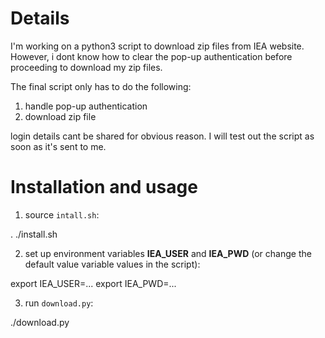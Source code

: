 Details
=======

I'm working on a python3 script to download zip files from IEA website. However, i dont know how to clear the pop-up authentication before proceeding to download my zip files. 

The final script only has to do the following:
 1. handle pop-up authentication 
 2. download zip file

login details cant be shared for obvious reason. I will test out the script as soon as it's sent to me.


Installation and usage
======================

1. source `intall.sh`:

 . ./install.sh

2. set up environment variables **IEA_USER** and **IEA_PWD** (or change the default value variable values in the script):

 export IEA_USER=...
 export IEA_PWD=...

3. run `download.py`:

 ./download.py

